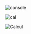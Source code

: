 ![console](https://user-images.githubusercontent.com/49980427/143410677-0b688551-cb33-4c84-9efb-b600789f1088.PNG)


![cal](https://user-images.githubusercontent.com/49980427/143411803-d7525e4c-4bc8-4fe4-b0b6-1a0fa60d544e.PNG)

![Calcul](https://user-images.githubusercontent.com/49980427/143412086-825ecb02-fd45-4739-a180-c9b75beb1b87.PNG)


